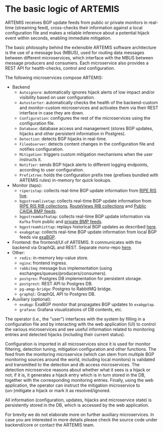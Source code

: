 # The basic logic of ARTEMIS

ARTEMIS receives BGP update feeds from public or private monitors in real-time (streaming feed),
cross-checks their information against a local configuration file and makes a reliable inference about
a potential hijack event within seconds, enabling immediate mitigation.

The basic philosophy behind the extensible ARTEMIS software architecture is the use of a message bus (MBUS),
used for routing data messages between different microservices,
which interface with the MBUS between message producers and consumers. Each microservice also provides
a REST API for health-checks, control and configuration.

The following microservices compose ARTEMIS:

* Backend
  * `Autoignore`: automatically ignores hijack alerts of low impact and/or visibility based on user configuration.
  * `Autostarter`: automatically checks the health of the backend-custom and monitor-custom microservices and activates them via their REST interface in case they are down.
  * `Configuration`: configures the rest of the microservices using the configuration file.
  * `Database`: database access and management (stores BGP updates, hijacks and other persistent information in  Postgres).
  * `Detection`: detects BGP hijacks in real-time.
  * `Fileobserver`: detects content changes in the configuration file and notifies configuration.
  * `Mitigation`: triggers custom mitigation mechanisms when the user instructs it.
  * `Notifier`: sends BGP hijack alerts to different logging endpoints, according to user configuration.
  * `Prefixtree`: holds the configuration prefix tree (prefixes bundled with ARTEMIS rules) in-memory for quick lookups.
* Monitor (taps):
  * `riperistap`: collects real-time BGP update information from [RIPE RIS live](https://ris-live.ripe.net/).
  * `bgpstreamlivetap`: collects real-time BGP update information from [RIPE RIS RIB collections](https://bgpstream.caida.org/data#!ris), [RouteViews RIB collections](https://bgpstream.caida.org/data#!routeviews) and [Public CAIDA BMP feeds](https://bgpstream.caida.org/v2-beta#bmp).
  * `bgpstreamkafkatap`: collects real-time BGP update information via `Kafka` from public and [private BMP feeds](https://bgpstream.caida.org/v2-beta#bmp-private).
  * `bgpstreamhisttap`: replays historical BGP updates as described [here](https://bgpartemis.readthedocs.io/en/latest/history/).
  * `exabgptap`: collects real-time BGP update information from local BGP feeds via [exaBGP](https://github.com/Exa-Networks/exabgp).
* Frontend: the frontend/UI of ARTEMIS. It communicates with the backend via GraphQL and REST. Separate mono-repo [here](https://github.com/FORTH-ICS-INSPIRE/artemis-web).
* Other:
  * `redis`: in-memory key-value store.
  * `nginx`: frontend ingress.
  * `rabbitmq`: message bus implementation (using exchanges/queues/producers/consumers).
  * `postgres`: Postgres DB implementation for persistent storage.
  * `postgrest`: REST API to Postgres DB.
  * `pg-amqp-bridge`: Postgres to RabbitMQ bridge.
  * `graphql`: GraphQL API to Postgres DB.
* Auxiliary (optional):
  * `exabgp`: ExaBGP monitor that propagates BGP updates to `exabgptap`.
  * `grafana`: Grafana visualizations of DB contents, etc.

The operator (i.e., the "user") interfaces with the system by filling in a configuration file
and by interacting with the web application (UI) to control the various microservices and
see useful information related to monitoring entries and detected hijacks (including their
current status).

Configuration is imported in all microservices since it is used for monitor
filtering, detection tuning, mitigation configuration and other functions. The feed from
the monitoring microservice (which can stem from multiple BGP monitoring sources around the world,
including local monitors) is validated and transmitted to the detection and db access microservices.
The detection microservice reasons about whether what it sees is a hijack or not; if it is, it
generates a hijack entry which is in turn stored in the DB, together with the corresponding
monitoring entries. Finally, using the web application, the operator can instruct the mitigation
microservice to (un-)mitigate a hijack or mark it as resolved/ignored.

All information (configuration, updates, hijacks and microservice state) is persistently
stored in the DB, which is accessed by the web application.

For brevity we do not elaborate more on further auxiliary microservices.
In case you are interested in more details please check the source code under backend/core or contact the ARTEMIS team.
